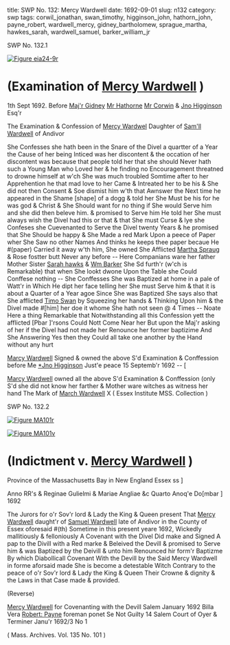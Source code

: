 title: SWP No. 132: Mercy Wardwell
date: 1692-09-01
slug: n132
category: swp
tags: corwil_jonathan, swan_timothy, higginson_john, hathorn_john, payne_robert, wardwell_mercy, gidney_bartholomew, sprague_martha, hawkes_sarah, wardwell_samuel, barker_william_jr




<div markdown class="doc" id="n132.1">

<div class="doc_id">SWP No. 132.1</div>



<span markdown class="figure">[![Figure eia24-9r](archives/essex/eia/gifs/eia24-9r.gif)](archives/essex/eia/large/eia24-9r.jpg)</span>


# (Examination of [Mercy Wardwell](/tag/wardwell_mercy.html) )

 1th Sept 1692. Before [Maj'r Gidney](/tag/gidney_bartholomew.html) [Mr Hathorne](/tag/hathorn_john.html) [Mr Corwin](/tag/corwil_jonathan.html) & [Jno Higginson](/tag/higginson_john.html) Esq'r

The Examination & Confession of [Mercy Wardwel](/tag/wardwell_mercy.html) Daughter of [Sam'll Wardwell](/tag/wardwell_samuel.html) of Andivor

She Confesses she hath been in the Snare of the Divel a quartter of a Year the Cause of her being Inticed was her discontent & the occation of her discontent was because that people told her that she should Never hath such a Young Man who Loved her & he finding no Encouragement threatned to drowne himself at w'ch She was much troubled Somtime after to her Apprehention he that mad love to her Came & Intreated her to be his & She did not then Consent & Soe dismist him w'th that Awnswer the Next time he appeared in the Shame [shape] of a dogg & told her She Must be his for he was god & Christ & She Should want for no thing if She would Serve him and she did then beleve him. & promised to Serve him He told her She must always wish the Divel had this or that & that She must Curse & lye she Confeses she Cuevenanted to Serve the Divel twenty Years & he promised that She Should be happy & She Made a red Mark Upon a peece of Paper wher She Saw no other Names And thinks he keeps thee paper becaue He #(paper) Carried it away w'th him, She owned She Afflicted [Martha Spraug](/tag/sprague_martha.html) & Rose fostter butt Never any before -- Here Companians ware her father Mother Sister [Sarah hawks](/tag/hawkes_sarah.html) & [Wm Barker](/tag/barker_william_jr.html) She Sd furth'r (w'ch is Remarkable) that when She lookt dwone Upon the Table she Could Conffese nothing -- She Conffesses She was Baptized at home in a pale of Watt'r in Which He dipt her face telling her She must Serve him & that it is about a Quarter of a Year agoe Since She was Baptized She says also that She afflicted [Timo Swan](/tag/swan_timothy.html) by Squeezing her hands & Thinking Upon him & the Divel made #[him] her doe it whome She hath not seen @ 4 Times -- Noate Here a thing Remarkable that Notwithstanding  all this Confession yett the afflicted [Pbar ]'rsons Could Nott Come Near her But upon the Maj'r asking of her if the Divel had not made her Renounce her former baptizime And She Answering Yes then they Could all take one another by the Hand without any hurt

[Marcy Wardwell](/tag/wardwell_mercy.html) Signed & owned the above S'd Examination & Conffession before Me [*Jno Higginson](/tag/higginson_john.html) Just'e peace 15 Septemb'r 1692 -- [

[Marcy Wardwell](/tag/wardwell_mercy.html) owned all the above S'd Examination & Conffession (only S'd she did not know her farther & Mother ware witches as witness her hand
The  Mark of [March Wardwell](/tag/wardwell_mercy.html) X ( Essex Institute MSS. Collection )

</div>



<div markdown class="doc" id="n132.2">

<div class="doc_id">SWP No. 132.2</div>



<span markdown class="figure">[![Figure MA101r](archives/MA135/small/MA101r.jpg)](archives/MA135/large/MA101r.jpg)</span>



<span markdown class="figure">[![Figure MA101v](archives/MA135/small/MA101v.jpg)](archives/MA135/large/MA101v.jpg)</span>


# (Indictment v. [Mercy Wardwell](/tag/wardwell_mercy.html) )

Province of the Massachusetts Bay in New England Essex ss ] 

Anno RR's & Reginae Gulielmi & Mariae Angliae &c Quarto Anoq'e Do[mbar ] 1692 

The Jurors for o'r Sov'r lord & Lady the King & Queen present That [Mercy Wardwell](/tag/wardwell_mercy.html) daught'r of [Samuel Wardwell](/tag/wardwell_samuel.html) late of Andivor in the County of Essex oforesaid #(th) Sometime in this present yeare 1692, Wickedly mallitiously & felloniously A Covenant with the Divel Did make and Signed A pap to the Divill with a Red marke & Beleived the Devill & promised to Serve him & was Baptized by the Deivill & unto him Renounced hir form'r Baptizme By which Diabollicall Covenant With the Devill by the Said Mercy Wardwell in forme aforsaid made She is become a detestable Witch Contrary to the peace of o'r Sov'r lord & Lady the King & Queen Their Crowne & dignity & the Laws in that Case made & provided.

(Reverse) 

[Mercy Wardwell](/tag/wardwell_mercy.html) for Covenanting with the Devill Salem January 1692 Billa Vera [Robert: Payne](/tag/payne_robert.html) foreman ponet Se Not Guilty 14 Salem Court of Oyer & Terminer Janu'r 1692/3 No 1

( Mass. Archives. Vol. 135 No. 101 )


</div>

